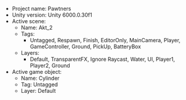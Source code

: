 <!-- UNITY CODE ASSIST INSTRUCTIONS START -->
- Project name: Pawtners
- Unity version: Unity 6000.0.30f1
- Active scene:
  - Name: Akt_2
  - Tags:
    - Untagged, Respawn, Finish, EditorOnly, MainCamera, Player, GameController, Ground, PickUp, BatteryBox
  - Layers:
    - Default, TransparentFX, Ignore Raycast, Water, UI, Player1, Player2, Ground
- Active game object:
  - Name: Cylinder
  - Tag: Untagged
  - Layer: Default
<!-- UNITY CODE ASSIST INSTRUCTIONS END -->
